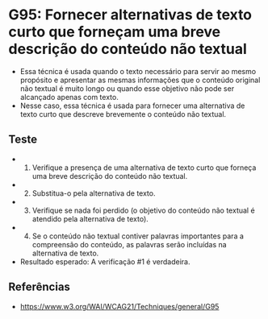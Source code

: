 # G95: Fornecer alternativas de texto curto que forneçam uma breve descrição do conteúdo não textual
* Essa técnica é usada quando o texto necessário para servir ao mesmo propósito e apresentar as mesmas informações que o conteúdo original não textual é muito longo ou quando esse objetivo não pode ser alcançado apenas com texto.
* Nesse caso, essa técnica é usada para fornecer uma alternativa de texto curto que descreve brevemente o conteúdo não textual.

## Teste
* 1. Verifique a presença de uma alternativa de texto curto que forneça uma breve descrição do conteúdo não textual.
* 2. Substitua-o pela alternativa de texto.
* 3. Verifique se nada foi perdido (o objetivo do conteúdo não textual é atendido pela alternativa de texto).
* 4. Se o conteúdo não textual contiver palavras importantes para a compreensão do conteúdo, as palavras serão incluídas na alternativa de texto.
* Resultado esperado: A verificação #1 é verdadeira.

## Referências
* https://www.w3.org/WAI/WCAG21/Techniques/general/G95